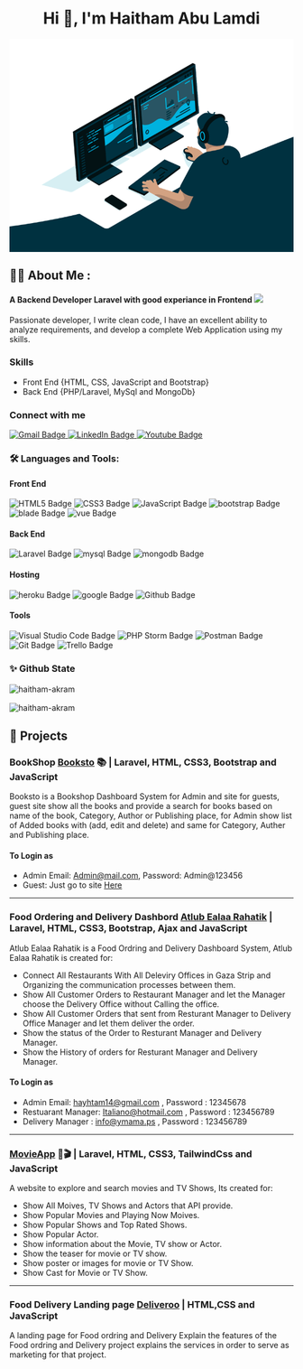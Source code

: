 
<h1 align="center">Hi 👋, I'm Haitham Abu Lamdi</h1>
<dl>
<div align="center">
  <img align="center" src="https://raw.githubusercontent.com/jayeshmann/jayeshmann/main/code.gif" alt="Header" title="Header" style="max-width: 100%; display: inline-block;" data-target="animated-image.originalImage">
</div>
</dl>

## 🧑‍💻 About Me :
<h4>A Backend Developer Laravel with good experiance in Frontend <img src="https://media.giphy.com/media/WUlplcMpOCEmTGBtBW/giphy.gif" width="40"></h4>
Passionate developer, I write clean code, I have an excellent ability to analyze requirements, and develop a complete Web Application using my skills.

### Skills 
- Front End {HTML, CSS, JavaScript and Bootstrap}
- Back End {PHP/Laravel, MySql and MongoDb}
### Connect with me
<div id= "header">
  <div id="badges" >
   <a href="mailto:hayhtam14@gmail.com">
      <img src="https://img.shields.io/badge/Gmail-E4405F?style=for-the-badge&logo=gmail&logoColor=white" alt="Gmail Badge"/>
  </a>
  <a href="https://www.linkedin.com/in/haitham-abu-lamdi-969a0a1b7/">
    <img src="https://img.shields.io/badge/LinkedIn-blue?style=for-the-badge&logo=linkedin&logoColor=white" alt="LinkedIn Badge"/>
  </a>
  <a href="https://instagram.com/haithamabulamdi">
    <img src="https://img.shields.io/badge/Instagram-E4405F?style=for-the-badge&logo=instagram&logoColor=white" alt="Youtube Badge"/>
  </a>
  </div>
</div>

<h3 align="left">🛠️ Languages and Tools:</h3>
<div>
<h4>Front End </h5>
<img src="https://img.shields.io/badge/HTML5-ff8400?style=for-the-badge&logo=HTML5&logoColor=white" alt="HTML5 Badge"/>
<img src="https://img.shields.io/badge/CSS3-0088ff?style=for-the-badge&logo=CSS3&logoColor=white" alt="CSS3 Badge"/>
<img src="https://img.shields.io/badge/JavaScript-a2d104?style=for-the-badge&logo=JavaScript&logoColor=white" alt="JavaScript Badge"/>
<img src="https://img.shields.io/badge/bootstrap-7952B3?style=for-the-badge&logo=bootstrap&logoColor=white" alt="bootstrap Badge"/>
<img src="https://img.shields.io/badge/blade-5beb34?style=for-the-badge&logo=blade&logoColor=white" alt="blade Badge"/>
<img src="https://img.shields.io/badge/Vue.js-4FC08D?style=for-the-badge&logo=Vue.js&logoColor=white" alt="vue Badge"/>
</div>
<div>
<h4>Back End </h4>
<img src="https://img.shields.io/badge/Laravel-bf6402?style=for-the-badge&logo=Laravel&logoColor=white" alt="Laravel Badge"/>
<img src="https://img.shields.io/badge/Mysql-0975e0?style=for-the-badge&logo=mysql&logoColor=white" alt="mysql Badge"/>
<img src="https://img.shields.io/badge/mongodb-5beb34?style=for-the-badge&logo=mongodb&logoColor=white" alt="mongodb Badge"/>
<div/>
<div>
<h4>Hosting</h4>
 <img src="https://img.shields.io/badge/heroku-430098?style=for-the-badge&logo=heroku&logoColor=white" alt="heroku Badge"/>
 <img src="https://img.shields.io/badge/Google Cloud Platform-02c5cc?style=for-the-badge&logo=GoogleCloud&logoColor=white" alt="google Badge"/>
 <img src="https://img.shields.io/badge/Github Pages-222222?style=for-the-badge&logo=GitHub Pages&logoColor=white" alt="Github Badge"/>
<div/>
<div>
<h4>Tools</h4>
 <img src="https://img.shields.io/badge/VSCODE-0975e0?style=for-the-badge&logo=Visual Studio Code&logoColor=white" alt="Visual Studio Code Badge"/>
 <img src="https://img.shields.io/badge/PhpStorm-3c0080?style=for-the-badge&logo=PhpStorm&logoColor=white" alt="PHP Storm Badge"/>
 <img src="https://img.shields.io/badge/Postman-FF6C37?style=for-the-badge&logo=Postman&logoColor=white" alt="Postman Badge"/>
 <img src="https://img.shields.io/badge/Git-F05032?style=for-the-badge&logo=Git&logoColor=white" alt="Git Badge"/>
 <img src="https://img.shields.io/badge/Trello-0052CC?style=for-the-badge&logo=Trello&logoColor=white" alt="Trello Badge"/>  
</div>

### ✨ Github State
  <dl>
<img align="center" src="https://github-readme-stats.vercel.app/api/top-langs?username=haitham-akram&show_icons=true&theme=tokyonight&bg_color=0d1117&hide_border=true&locale=en&layout=compact" alt="haitham-akram" />
  </dl>
<img align="center" src="https://github-readme-stats.vercel.app/api?username=haitham-akram&show_icons=true&theme=tokyonight&bg_color=0d1117&hide_border=true&locale=en" alt="haitham-akram" /></p>


## 🚀 Projects
### BookShop [Booksto](https://aqueous-garden-09347.herokuapp.com/) 📚 | Laravel, HTML, CSS3, Bootstrap and JavaScript 
Booksto is a Bookshop Dashboard System for Admin and site for guests, guest site show all the books and provide a search for books based on name of the book, Category, Author or Publishing place, for Admin show list of Added books with (add, edit and delete) and same for Category, Auther and Publishing place.
#### To Login as
- Admin Email: Admin@mail.com, Password: Admin@123456 
- Guest: Just go to site [Here](https://aqueous-garden-09347.herokuapp.com/)

---
### Food Ordering and Delivery Dashbord [Atlub Ealaa Rahatik](https://food-ordring-delivery.herokuapp.com/en/login) | Laravel, HTML, CSS3, Bootstrap, Ajax and JavaScript 
Atlub Ealaa Rahatik is a Food Ordring and Delivery Dashboard System, Atlub Ealaa Rahatik is created for:  
- Connect All Restaurants With All Deleviry Offices in Gaza Strip and Organizing the communication processes between them.
- Show All Customer Orders to Restaurant Manager and let the Manager choose the Delivery Office without Calling the office.
- Show All Customer Orders that sent from Resturant Manager to Delivery Office Manager and let them deliver the order.
- Show the status of the Order to Resturant Manager and Delivery Manager.
- Show the History of orders for Resturant Manager and Delivery Manager.
#### To Login as
- Admin Email: hayhtam14@gmail.com , Password : 12345678
- Restuarant Manager: Italiano@hotmail.com , Password : 123456789
- Delivery Manager : info@ymama.ps , Password : 123456789  

---
### [MovieApp](https://github.com/haitham-akram/movieApp) 🍿🎬 | Laravel, HTML, CSS3, TailwindCss and JavaScript 
A website to explore and search movies and TV Shows, Its created for: 
- Show All Moives, TV Shows and Actors that API provide.
- Show Popular Movies and Playing Now Moives.
- Show Popular Shows and Top Rated Shows.
- Show Popular Actor.
- Show information about the Movie, TV show or Actor.
- Show the teaser for movie or TV show.
- Show poster or images for movie or TV Show.
- Show Cast for Movie or TV Show.
  
---
### Food Delivery Landing page [Deliveroo](https://haitham-akram.github.io/food-delivery-landing-page/index.html) | HTML,CSS and JavaScript
A landing page for Food ordring and Delivery Explain the features of the Food ordring and Delivery project explains the services in order to serve as marketing for that project.
